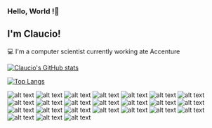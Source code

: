 ### Hello, World !👋

<!--
**clauciof/clauciof** is a ✨ _special_ ✨ repository because its `README.md` (this file) appears on your GitHub profile.

Here are some ideas to get you started:

- 🔭 I’m currently working on ...
- 🌱 I’m currently learning ...
- 👯 I’m looking to collaborate on ...
- 🤔 I’m looking for help with ...
- 💬 Ask me about ...
- 📫 How to reach me: ...
- 😄 Pronouns: ...
- ⚡ Fun fact: ...
-->

## I'm Claucio!

 

:computer: I'm a computer scientist currently working ate Accenture

[![Claucio's GitHub stats](https://github-readme-stats.vercel.app/api?username=clauciof&theme=radical)
](https://github.com/anuraghazra/github-readme-stats)

[![Top Langs](https://github-readme-stats.vercel.app/api/top-langs/?username=clauciof)](https://github.com/anuraghazra/github-readme-stats)

![alt text](https://img.shields.io/badge/Python-FFD43B?style=for-the-badge&logo=python&logoColor=darkgreen)
![alt text](https://img.shields.io/badge/HTML5-E34F26?style=for-the-badge&logo=html5&logoColor=white)
![alt text](https://img.shields.io/badge/JavaScript-323330?style=for-the-badge&logo=javascript&logoColor=F7DF1E)
![alt text](https://img.shields.io/badge/Kotlin-0095D5?&style=for-the-badge&logo=kotlin&logoColor=white)
![alt text](https://img.shields.io/badge/Numpy-777BB4?style=for-the-badge&logo=numpy&logoColor=white)
![alt text](https://img.shields.io/badge/Pandas-2C2D72?style=for-the-badge&logo=pandas&logoColor=white)
![alt text](https://img.shields.io/badge/json-5E5C5C?style=for-the-badge&logo=json&logoColor=white)
![alt text](https://img.shields.io/badge/PLSQL-F80000?style=for-the-badge&logo=oracle&logoColor=black)
![alt text](https://img.shields.io/badge/PostgreSQL-316192?style=for-the-badge&logo=postgresql&logoColor=white)
![alt text](https://img.shields.io/badge/MySQL-00000F?style=for-the-badge&logo=mysql&logoColor=white)
![alt text](https://img.shields.io/badge/MongoDB-white?style=for-the-badge&logo=mongodb&logoColor=4EA94B)
![alt text](https://img.shields.io/badge/redis-%23DD0031.svg?&style=for-the-badge&logo=redis&logoColor=white)
![alt text](https://img.shields.io/badge/Node.js-339933?style=for-the-badge&logo=nodedotjs&logoColor=white)
![alt text](https://img.shields.io/badge/npm-CB3837?style=for-the-badge&logo=npm&logoColor=white)
![alt text](https://img.shields.io/badge/Jest-C21325?style=for-the-badge&logo=jest&logoColor=white)
![alt text](https://img.shields.io/badge/Jupyter-F37626.svg?&style=for-the-badge&logo=Jupyter&logoColor=white)
![alt text](https://img.shields.io/badge/React-20232A?style=for-the-badge&logo=react&logoColor=61DAFB)
![alt text](https://img.shields.io/badge/Bootstrap-563D7C?style=for-the-badge&logo=bootstrap&logoColor=white)
![alt text](https://img.shields.io/badge/Django-092E20?style=for-the-badge&logo=django&logoColor=green)
![alt text](https://img.shields.io/badge/Docker-2CA5E0?style=for-the-badge&logo=docker&logoColor=white)
![alt text](https://img.shields.io/badge/conda-342B029.svg?&style=for-the-badge&logo=anaconda&logoColor=white)
![alt text](https://img.shields.io/badge/Git-F05032?style=for-the-badge&logo=git&logoColor=white)
![alt text](https://img.shields.io/badge/Postman-FF6C37?style=for-the-badge&logo=Postman&logoColor=white)
![alt text](https://img.shields.io/badge/Selenium-43B02A?style=for-the-badge&logo=Selenium&logoColor=white)

